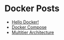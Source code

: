 # Docker Posts

* [Hello Docker!](hello-docker)
* [Docker Compose](docker-compose)
* [Multitier Architecture](multitier-architecture)
